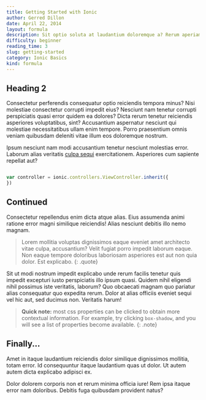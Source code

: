 ```yaml
---
title: Getting Started with Ionic
author: Gerred Dillon
date: April 22, 2014
layout: formula
description: Sit optio soluta at laudantium doloremque a? Rerum aperiam voluptas sed beatae modi! Natus magni.
difficulty: beginner
reading_time: 3
slug: getting-started
category: Ionic Basics
kind: formula
---
```


## Heading 2
Consectetur perferendis consequatur optio reiciendis tempora minus? Nisi molestiae consectetur corrupti impedit eius? Nesciunt nam tenetur corrupti perspiciatis quasi error quidem ea dolores? Dicta rerum tenetur reiciendis asperiores voluptatibus, sint? Accusantium aspernatur nesciunt qui molestiae necessitatibus ullam enim tempore. Porro praesentium omnis veniam quibusdam deleniti vitae illum eos doloremque nostrum.

Ipsum nesciunt nam modi accusantium tenetur nesciunt molestias error. Laborum alias veritatis [culpa sequi](http://angularjs.org) exercitationem. Asperiores cum sapiente repellat aut?

~~~ javascript

var controller = ionic.controllers.ViewController.inherit({
})
~~~

## Continued

Consectetur repellendus enim dicta atque alias. Eius assumenda animi ratione error magni similique reiciendis! Alias nesciunt debitis illo nemo magnam.

> Lorem mollitia voluptas dignissimos eaque eveniet amet architecto vitae culpa, accusantium? Velit fugiat porro impedit laborum eaque. Non eaque tempore doloribus laboriosam asperiores est aut non quia dolor. Est explicabo.
{: .quote}

Sit ut modi nostrum impedit explicabo unde rerum facilis tenetur quis impedit excepturi iusto perspiciatis illo ipsum quasi. Quidem nihil eligendi nihil possimus iste veritatis, laborum? Quo obcaecati magnam quo pariatur alias consequatur quo expedita rerum. Dolor at alias officiis eveniet sequi vel hic aut, sed ducimus non. Veritatis harum!

> **Quick note:** most css properties can be clicked to obtain more contextual information. For example, try clicking `box-shadow`, and you will see a list of properties become available.
{: .note}

## Finally...

Amet in itaque laudantium reiciendis dolor similique dignissimos mollitia, totam error. Id consequuntur itaque laudantium quas ut dolor. Ut autem autem dicta explicabo adipisci ex.

Dolor dolorem corporis non et rerum minima officia iure! Rem ipsa itaque error nam doloribus. Debitis fuga quibusdam provident natus?
